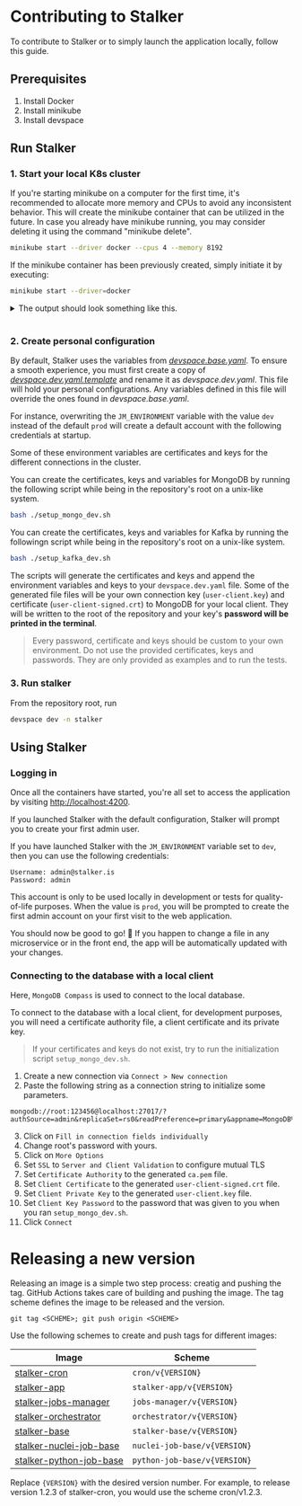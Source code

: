 # Contributing to Stalker

To contribute to Stalker or to simply launch the application locally, follow this guide.

## Prerequisites

1. Install Docker
2. Install minikube
3. Install devspace

## Run Stalker

### 1. Start your local K8s cluster

If you're starting minikube on a computer for the first time, it's recommended to allocate more memory and CPUs to avoid any inconsistent behavior. This will create the minikube container that can be utilized in the future. In case you already have minikube running, you may consider deleting it using the command "minikube delete".

```bash
minikube start --driver docker --cpus 4 --memory 8192
```

If the minikube container has been previously created, simply initiate it by executing:

```bash
minikube start --driver=docker
```

<details>
<summary>
The output should look something like this.
</summary>

```text
😄 minikube v1.25.2 on Microsoft Windows 11 Pro 10.0.22000 Build 22000
✨ Automatically selected the docker driver. Other choices: hyperv, ssh
👍 Starting control plane node minikube in cluster minikube
🚜 Pulling base image ...
🔥 Creating docker container (CPUs=2, Memory=8100MB) ...
🐳 Preparing Kubernetes v1.23.3 on Docker 20.10.12 ...
▪ kubelet.housekeeping-interval=5m
▪ Generating certificates and keys ...
▪ Booting up control plane ...
▪ Configuring RBAC rules ...
🔎 Verifying Kubernetes components...
▪ Using image gcr.io/k8s-minikube/storage-provisioner:v5
🌟 Enabled addons: storage-provisioner, default-storageclass
🏄 Done! kubectl is now configured to use "minikube" cluster and "default" namespace by default
```

</details>

<br>

### 2. Create personal configuration

By default, Stalker uses the variables from _[devspace.base.yaml](./devspace.base.yaml)_. To ensure a smooth experience, you must first create a copy of _[devspace.dev.yaml.template](./devspace.dev.yaml.template)_ and rename it as _devspace.dev.yaml_. This file will hold your personal configurations. Any variables defined in this file will override the ones found in _devspace.base.yaml_.

For instance, overwriting the `JM_ENVIRONMENT` variable with the value `dev` instead of the default `prod` will create a default account with the following credentials at startup.

Some of these environment variables are certificates and keys for the different connections in the cluster.

You can create the certificates, keys and variables for MongoDB by running the following script while being in the repository's root on a unix-like system.

```bash
bash ./setup_mongo_dev.sh
```

You can create the certificates, keys and variables for Kafka by running the followingn script while being in the repository's root on a unix-like system.

```bash
bash ./setup_kafka_dev.sh
```

The scripts will generate the certificates and keys and append the environment variables and keys to your `devspace.dev.yaml` file. Some of the generated file files will be your own connection key (`user-client.key`) and certificate (`user-client-signed.crt`) to MongoDB for your local client. They will be written to the root of the repository and your key's **password will be printed in the terminal**.

> Every password, certificate and keys should be custom to your own environment. Do not use the provided certificates, keys and passwords. They are only provided as examples and to run the tests.

### 3. Run stalker

From the repository root, run

```bash
devspace dev -n stalker
```

## Using Stalker

### Logging in

Once all the containers have started, you're all set to access the application by visiting [http://localhost:4200](http://localhost:4200).

If you launched Stalker with the default configuration, Stalker will prompt you to create your first admin user.

If you have launched Stalker with the `JM_ENVIRONMENT` variable set to `dev`, then you can use the following credentials:

```text
Username: admin@stalker.is
Password: admin
```

This account is only to be used locally in development or tests for quality-of-life purposes. When the value is `prod`, you will be prompted to create the first admin account on your first visit to the web application.

You should now be good to go! 🎉 If you happen to change a file in any microservice or in the front end, the app will be automatically updated with your changes.

### Connecting to the database with a local client

Here, `MongoDB Compass` is used to connect to the local database.

To connect to the database with a local client, for development purposes, you will need a certificate authority file, a client certificate and its private key.

> If your certificates and keys do not exist, try to run the initialization script `setup_mongo_dev.sh`.

1. Create a new connection via `Connect > New connection`
2. Paste the following string as a connection string to initialize some parameters.

```text
mongodb://root:123456@localhost:27017/?authSource=admin&replicaSet=rs0&readPreference=primary&appname=MongoDB%20Compass&directConnection=true&ssl=true
```

3. Click on `Fill in connection fields individually`
4. Change root's password with yours.
5. Click on `More Options`
6. Set `SSL` to `Server and Client Validation` to configure mutual TLS
7. Set `Certificate Authority` to the generated `ca.pem` file.
8. Set `Client Certificate` to the generated `user-client-signed.crt` file.
9. Set `Client Private Key` to the generated `user-client.key` file.
10. Set `Client Key Password` to the password that was given to you when you ran `setup_mongo_dev.sh`.
11. Click `Connect`

# Releasing a new version

Releasing an image is a simple two step process: creatig and pushing the tag. GitHub Actions takes care of building and pushing the image. The tag scheme defines the image to be released and the version.

```
git tag <SCHEME>; git push origin <SCHEME>
```

Use the following schemes to create and push tags for different images:

| Image                                                                                                                    | Scheme                       |
| ------------------------------------------------------------------------------------------------------------------------ | ---------------------------- |
| [stalker-cron](https://github.com/orgs/red-kite-solutions/packages/container/package/stalker-cron)                       | `cron/v{VERSION}`            |
| [stalker-app](https://github.com/orgs/red-kite-solutions/packages/container/package/stalker-app)                         | `stalker-app/v{VERSION}`     |
| [stalker-jobs-manager](https://github.com/orgs/red-kite-solutions/packages/container/package/stalker-jobs-manager)       | `jobs-manager/v{VERSION}`    |
| [stalker-orchestrator](https://github.com/orgs/red-kite-solutions/packages/container/package/stalker-orchestrator)       | `orchestrator/v{VERSION}`    |
| [stalker-base](https://github.com/orgs/red-kite-solutions/packages/container/package/stalker-base)                       | `stalker-base/v{VERSION}`    |
| [stalker-nuclei-job-base](https://github.com/orgs/red-kite-solutions/packages/container/package/stalker-nuclei-job-base) | `nuclei-job-base/v{VERSION}` |
| [stalker-python-job-base](https://github.com/orgs/red-kite-solutions/packages/container/package/stalker-python-job-base) | `python-job-base/v{VERSION}` |

Replace `{VERSION}` with the desired version number. For example, to release version 1.2.3 of stalker-cron, you would use the scheme cron/v1.2.3.
